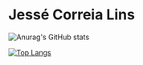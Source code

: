 # Jessé Correia Lins

![Anurag's GitHub stats](https://github-readme-stats.vercel.app/api?username=linspw&count_private=true)

[![Top Langs](https://github-readme-stats.vercel.app/api/top-langs/?username=linspw)](https://github.com/anuraghazra/github-readme-stats)
